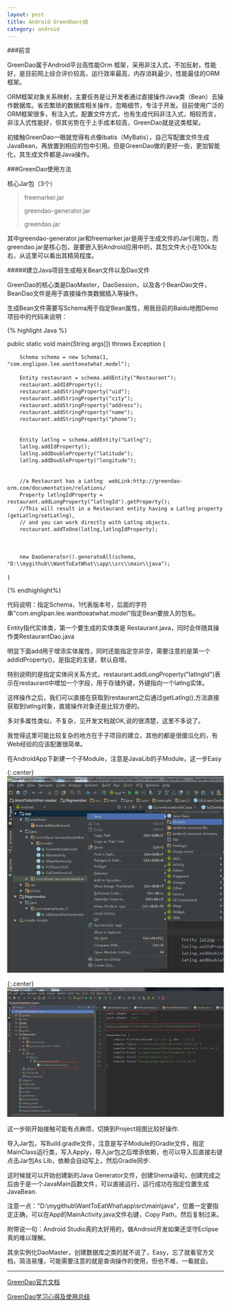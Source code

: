 ```yaml
---
layout: post
title: Android GreenDao小结
category: android
---
```

###前言

GreenDao属于Android平台高性能Orm 框架，采用非注入式，不加反射，性能好，是目前网上综合评价较高，运行效率最高，内存消耗最少，性能最佳的ORM框架。

ORM框架对象关系映射，主要任务是让开发者通过直接操作Java类（Bean）去操作数据库。省去繁琐的数据库相关操作，忽略细节，专注于开发。目前使用广泛的ORM框架很多，有注入式，配置文件方式，也有生成代码非注入式，相较而言，非注入式性能好，但其劣势在于上手成本较高，GreenDao就是这类框架。

初接触GreenDao一眼就觉得有点像Ibatis（MyBatis），自己写配置文件生成JavaBean，再放置到相应的包中引用。但是GreenDao做的更好一些，更加智能化，其生成文件都是Java操作。

###GreenDao使用方法

核心Jar包（3个）

>freemarker.jar
>
> greendao-generator.jar
> 
> greendao.jar

其中greendao-generator.jar和freemarker.jar是用于生成文件的Jar引用包，而greendao.jar是核心包，是要嵌入到Android应用中的，其包文件大小在100k左右，从这里可以看出其精简程度。

#####建立Java项目生成相关Bean文件以及Dao文件

GreenDao的核心类是DaoMaster，DaoSession，以及各个BeanDao文件，BeanDao文件是用于直接操作类数据插入等操作。

生成Bean文件需要写Schema用于指定Bean属性，用我目前的Baidu地图Demo项目中的代码来说明：

{% highlight Java %}

  public static void main(String args[]) throws Exception {

        Schema schema = new Schema(1, "com.englipan.lee.wanttoeatwhat.model");

        Entity restaurant = schema.addEntity("Restaurant");
        restaurant.addIdProperty();
        restaurant.addStringProperty("uid");
        restaurant.addStringProperty("city");
        restaurant.addStringProperty("address");
        restaurant.addStringProperty("name");
        restaurant.addStringProperty("phone");


        Entity latlng = schema.addEntity("Latlng");
        latlng.addIdProperty();
        latlng.addDoubleProperty("latitude");
        latlng.addDoubleProperty("longitude");


        //a Restaurant has a Latlng  webLink:http://greendao-orm.com/documentation/relations/
        Property latlngIdProperty = restaurant.addLongProperty("latlngId").getProperty();
        //This will result in a Restaurant entity having a Latlng property (getLatlng/setLatlng),
        // and you can work directly with Latlng objects.
        restaurant.addToOne(latlng,latlngIdProperty);



        new DaoGenerator().generateAll(schema, "D:\\mygithub\\WantToEatWhat\\app\\src\\main\\java");

    }

{% endhighlight%}

代码说明：指定Schema，1代表版本号，后面的字符串"com.englipan.lee.wanttoeatwhat.model"指定Bean要放入的包名。

Entity指代实体类，第一个要生成的实体类是 Restaurant.java，同时会伴随其操作类RestaurantDao.java

明显下面add用于增添实体属性，同时还能指定空非空，需要注意的是第一个addIdProperty()，是指定的主键，默认自增。

特别说明的是指定实体间关系方式，restaurant.addLongProperty("latlngId")表示在restaurant中增加一个字段，用于存储外键，外键指向一个latlng实体。

这样操作之后，我们可以直接在获取到restaurant之后通过getLatlng(),方法直接获取到latlng对象，直接操作对象还是比较方便的。

多对多属性类似，不复杂，见开发文档就OK,说的很清楚，这里不多说了。

我觉得这里可能比较复杂的地方在于子项目的建立，其他的都是很傻瓜化的，有Web经验的应该配置很简单。

在AndroidApp下新建一个子Module，注意是JavaLib的子Module，这一步Easy

{:.center}
![NewModule](/assets/img/20150804/newmodule.png)

{:.center}
![RunGenerator](/assets/img/20150804/generator.png)

这一步刚开始接触可能有点麻烦，切换到Project视图比较好操作.

导入Jar包，写Build.gradle文件，注意是写子Module的Gradle文件，指定MainClass运行类，写入Apply，导入jar包之后增添依赖，也可以导入后直接右键点击Jar包As Lib，依赖会自动写上，然后Gradle同步.

这时候就可以开始创建新的Java Generator文件，创建Shema语句，创建完成之后由于是一个JavaMain函数文件，可以直接运行，运行成功在指定位置生成JavaBean.

 注意一点："D:\\mygithub\\WantToEatWhat\\app\\src\\main\\java"，位置一定要指定正确，可以在App的MainActivity.java文件右键，Copy Path，然后复制过来。

附带说一句：Android Studio真的太好用的，做Android开发如果还坚守Eclipse真的难以理解。


其余实例化DaoMaster，创建数据库之类的就不说了，Easy，忘了就看官方文档，简洁易懂，可能需要注意的就是查询操作的使用，但也不难，一看就会。


---

[GreenDao官方文档](http://greendao-orm.com/documentation/)

[GreenDao学习心得及使用总结](http://www.it165.net/pro/html/201401/9026.html)
